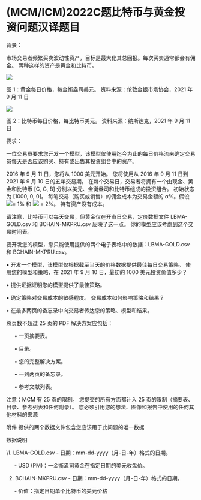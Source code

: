 # (MCM/ICM)2022C题比特币与黄金投资问题汉译题目



背景：

市场交易者频繁买卖波动性资产，目标是最大化其总回报。每次买卖通常都会有佣金。 两种这样的资产是黄金和比特币。

![](https://gitee.com/spiritlhl/picture/raw/master/Aspose.Words.d65c8203-e3fb-4f58-9b02-f6fc3a295cb1.001.png)

图 1：黄金每日价格，每金衡盎司美元。 资料来源：伦敦金银市场协​​会，2021 年 9 月 11 日

![](https://gitee.com/spiritlhl/picture/raw/master/Aspose.Words.d65c8203-e3fb-4f58-9b02-f6fc3a295cb1.002.png)

图 2：比特币每日价格，每比特币美元。 资料来源：纳斯达克，2021 年 9 月 11 日

要求：

一位交易员要求您开发一个模型，该模型仅使用迄今为止的每日价格流来确定交易员每天是否应该购买、持有或出售其投资组合中的资产。

2016 年 9 月 11 日，您将从 1000 美元开始。 您将使用从 2016 年 9 月 11 日到 2021 年 9 月 10 日的五年交易期。 在每个交易日，交易者将拥有一个由现金、黄金和比特币 [C, G, B] 分别以美元、金衡盎司和比特币组成的投资组合。 初始状态为 [1000, 0, 0]。 每笔交易（购买或销售）的佣金成本为交易金额的 α%。假设![](https://gitee.com/spiritlhl/picture/raw/master/Aspose.Words.d65c8203-e3fb-4f58-9b02-f6fc3a295cb1.003.png)= 1% 和 ![](https://gitee.com/spiritlhl/picture/raw/master/Aspose.Words.d65c8203-e3fb-4f58-9b02-f6fc3a295cb1.004.png) = 2%。 持有资产没有成本。

请注意，比特币可以每天交易，但黄金仅在开市日交易，定价数据文件 LBMA-GOLD.csv 和 BCHAIN-MKPRU.csv 反映了这一点。 你的模型应该考虑到这个交易时间表。

要开发您的模型，您只能使用提供的两个电子表格中的数据：LBMA-GOLD.csv 和 BCHAIN-MKPRU.csv。

• 开发一个模型，该模型仅根据截至当天的价格数据提供最佳每日交易策略。 使用您的模型和策略，在 2021 年 9 月 10 日，最初的 1000 美元投资价值多少？

• 提供证据证明您的模型提供了最佳策略。

• 确定策略对交易成本的敏感程度。 交易成本如何影响策略和结果？

• 在最多两页的备忘录中向交易者传达您的策略、模型和结果。

总页数不超过 25 页的 PDF 解决方案应包括：

`   `• 一页摘要表。

`   `• 目录。

`   `• 您的完整解决方案。

`   `• 一到两页的备忘录。

`   `• 参考文献列表。

注意：MCM 有 25 页的限制。 您提交的所有方面都计入 25 页的限制（摘要表、目录、参考列表和任何附录）。 您必须引用您的想法、图像和报告中使用的任何其他材料的来源

附件 提供的两个数据文件包含您应该用于此问题的唯一数据

数据说明 

\1. LBMA-GOLD.csv - 日期：mm-dd-yyyy（月-日-年）格式的日期。

`   `- USD (PM)：一金衡盎司黄金在指定日期的美元收盘价。

` `2. BCHAIN-MKPRU.csv - 日期：mm-dd-yyyy（月-日-年）格式的日期。

`   `- 价值：指定日期单个比特币的美元价格

